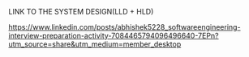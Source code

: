LINK TO THE SYSTEM DESIGN(LLD + HLD)

https://www.linkedin.com/posts/abhishek5228_softwareengineering-interview-preparation-activity-7084465794096496640-7EPn?utm_source=share&utm_medium=member_desktop
